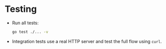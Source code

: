 # Testing

- Run all tests:
  ```sh
  go test ./... -v
  ```
- Integration tests use a real HTTP server and test the full flow using `curl`.